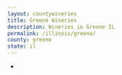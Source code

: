 ```yaml
---
layout: countywineries
title: Greene Wineries
description: Wineries in Greene IL
permalink: /illinois/greene/
county: greene
state: il
---
```

-
